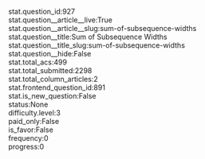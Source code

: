 stat.question_id:927  
stat.question__article__live:True  
stat.question__article__slug:sum-of-subsequence-widths  
stat.question__title:Sum of Subsequence Widths  
stat.question__title_slug:sum-of-subsequence-widths  
stat.question__hide:False  
stat.total_acs:499  
stat.total_submitted:2298  
stat.total_column_articles:2  
stat.frontend_question_id:891  
stat.is_new_question:False  
status:None  
difficulty.level:3  
paid_only:False  
is_favor:False  
frequency:0  
progress:0  
